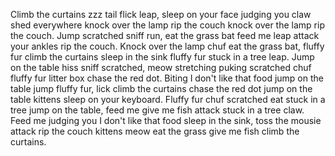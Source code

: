 Climb the curtains zzz tail flick leap, sleep on your face judging you claw shed everywhere knock over the lamp rip the couch knock over the lamp rip the couch. Jump scratched sniff run, eat the grass bat feed me leap attack your ankles rip the couch. Knock over the lamp chuf eat the grass bat, fluffy fur climb the curtains sleep in the sink fluffy fur stuck in a tree leap. Jump on the table hiss sniff scratched, meow stretching puking scratched chuf fluffy fur litter box chase the red dot. Biting I don't like that food jump on the table jump fluffy fur, lick climb the curtains chase the red dot jump on the table kittens sleep on your keyboard. Fluffy fur chuf scratched eat stuck in a tree jump on the table, feed me give me fish attack stuck in a tree claw. Feed me judging you I don't like that food sleep in the sink, toss the mousie attack rip the couch kittens meow eat the grass give me fish climb the curtains.
